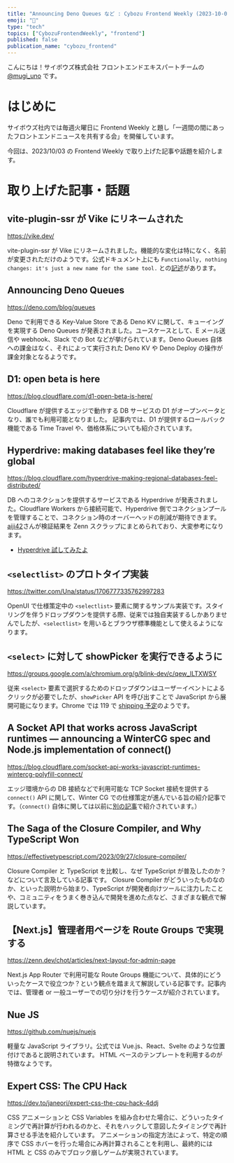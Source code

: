 ```yaml
---
title: "Announcing Deno Queues など : Cybozu Frontend Weekly (2023-10-03号)"
emoji: "🎑"
type: "tech"
topics: ["CybozuFrontendWeekly", "frontend"]
published: false
publication_name: "cybozu_frontend"
---
```


こんにちは！サイボウズ株式会社 フロントエンドエキスパートチームの [@mugi_uno](https://twitter.com/mugi_uno) です。

# はじめに

サイボウズ社内では毎週火曜日に Frontend Weekly と題し「一週間の間にあったフロントエンドニュースを共有する会」を開催しています。

今回は、2023/10/03 の Frontend Weekly で取り上げた記事や話題を紹介します。

# 取り上げた記事・話題

## vite-plugin-ssr が Vike にリネームされた

https://vike.dev/

vite-plugin-ssr が Vike にリネームされました。機能的な変化は特になく、名前が変更されただけのようです。公式ドキュメント上にも `Functionally, nothing changes: it's just a new name for the same tool.` との[記述](https://vite-plugin-ssr.com/vike)があります。

## Announcing Deno Queues

https://deno.com/blog/queues

Deno で利用できる Key-Value Store である Deno KV に関して、キューイングを実現する Deno Queues が発表されました。ユースケースとして、E メール送信や webhook、Slack での Bot などが挙げられています。Deno Queues 自体への課金はなく、それによって実行された Deno KV や Deno Deploy の操作が課金対象となるようです。

## D1: open beta is here

https://blog.cloudflare.com/d1-open-beta-is-here/

Cloudflare が提供するエッジで動作する DB サービスの D1 がオープンベータとなり、誰でも利用可能となりました。
記事内では、D1 が提供するロールバック機能である Time Travel や、価格体系についても紹介されています。

## Hyperdrive: making databases feel like they’re global

https://blog.cloudflare.com/hyperdrive-making-regional-databases-feel-distributed/

DB へのコネクションを提供するサービスである Hyperdrive が発表されました。Cloudflare Workers から接続可能で、Hyperdrive 側でコネクションプールを管理することで、コネクション時のオーバーヘッドの削減が期待できます。[aiji42](https://zenn.dev/aiji42)さんが検証結果を Zenn スクラップにまとめられており、大変参考になります。

- [Hyperdrive 試してみたよ](https://zenn.dev/aiji42/scraps/62411e4b0daaed)

## `<selectlist>` のプロトタイプ実装

https://twitter.com/Una/status/1706777335762997283

OpenUI で仕様策定中の `<selectlist>` 要素に関するサンプル実装です。スタイリングを伴うドロップダウンを提供する際、従来では独自実装するしかありませんでしたが、`<selectlist>` を用いるとブラウザ標準機能として使えるようになります。

## `<select>` に対して showPicker を実行できるように

https://groups.google.com/a/chromium.org/g/blink-dev/c/qew_ILTXWSY

従来 `<select>` 要素で選択するためのドロップダウンはユーザーイベントによるクリックが必要でしたが、`showPicker` API を呼び出すことで JavaScript から展開可能になります。Chrome では 119 で [shipping 予定](https://groups.google.com/a/chromium.org/g/blink-dev/c/qew_ILTXWSY)のようです。

## A Socket API that works across JavaScript runtimes — announcing a WinterCG spec and Node.js implementation of connect()

https://blog.cloudflare.com/socket-api-works-javascript-runtimes-wintercg-polyfill-connect/

エッジ環境からの DB 接続などで利用可能な TCP Socket 接続を提供する `connect()` API に関して、Winter CG での仕様策定が進んでいる旨の紹介記事です。（`connect()` 自体に関しては以前に[別の記事](https://blog.cloudflare.com/workers-tcp-socket-api-connect-databases/)で紹介されています。）

## The Saga of the Closure Compiler, and Why TypeScript Won

https://effectivetypescript.com/2023/09/27/closure-compiler/

Closure Compiler と TypeScript を比較し、なぜ TypeScript が普及したのか？などについて言及している記事です。
Closure Compiler がどういったものなのか、といった説明から始まり、TypeScript が開発者向けツールに注力したことや、コミュニティをうまく巻き込んで開発を進めた点など、さまざまな観点で解説しています。

## 【Next.js】管理者用ページを Route Groups で実現する

https://zenn.dev/chot/articles/next-layout-for-admin-page

Next.js App Router で利用可能な Route Groups 機能について、具体的にどういったケースで役立つか？という観点を踏まえて解説している記事です。記事内では、管理者 or 一般ユーザーでの切り分けを行うケースが紹介されています。

## Nue JS

https://github.com/nuejs/nuejs

軽量な JavaScript ライブラリ。公式では Vue.js、React、Svelte のような位置付けであると説明されています。
HTML ベースのテンプレートを利用するのが特徴なようです。

## Expert CSS: The CPU Hack

https://dev.to/janeori/expert-css-the-cpu-hack-4ddj

CSS アニメーションと CSS Variables を組み合わせた場合に、どういったタイミングで再計算が行われるのかと、それをハックして意図したタイミングで再計算させる手法を紹介しています。
アニメーションの指定方法によって、特定の順序で CSS ホバーを行った場合にみ再計算されることを利用し、最終的には HTML と CSS のみでブロック崩しゲームが実現されています。
